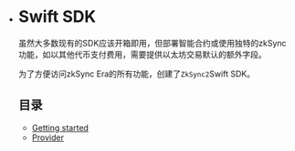 - # Swift SDK
  
  虽然大多数现有的SDK应该开箱即用，但部署智能合约或使用独特的zkSync功能，如以其他代币支付费用，需要提供以太坊交易默认的额外字段。
  
  为了方便访问zkSync Era的所有功能，创建了`ZkSync2`Swift SDK。
  
  ## 目录
  
  - [Getting started](./getting-started.md)
  - [Provider](./providers.md)
